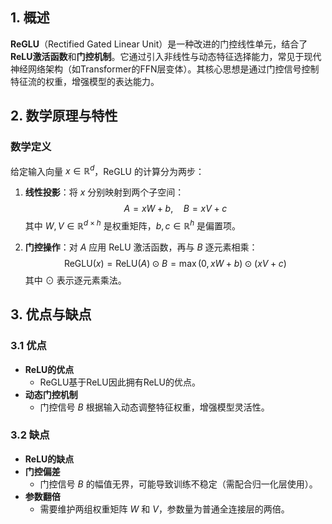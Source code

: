 ## 1. 概述

**ReGLU**（Rectified Gated Linear Unit）是一种改进的门控线性单元，结合了**ReLU激活函数**和**门控机制**。它通过引入非线性与动态特征选择能力，常见于现代神经网络架构（如Transformer的FFN层变体）。其核心思想是通过门控信号控制特征流的权重，增强模型的表达能力。

## 2. 数学原理与特性

### 数学定义

给定输入向量 $x \in \mathbb{R}^d$，ReGLU 的计算分为两步：

1. **线性投影**：将 $x$ 分别映射到两个子空间：
$$
A = xW + b, \quad B = xV + c
$$
   其中 $W, V \in \mathbb{R}^{d \times h}$ 是权重矩阵，$b, c \in \mathbb{R}^h$ 是偏置项。
   
2. **门控操作**：对 $A$ 应用 ReLU 激活函数，再与 $B$ 逐元素相乘：
$$
\text{ReGLU}(x) = \text{ReLU}(A) \odot B = \max(0, xW + b) \odot (xV + c)
$$
   其中 $\odot$ 表示逐元素乘法。

## 3. 优点与缺点

### 3.1 优点

- **ReLU的优点**
	- ReGLU基于ReLU因此拥有ReLU的优点。
- **动态门控机制**
	- 门控信号 $B$ 根据输入动态调整特征权重，增强模型灵活性。

### 3.2 缺点

- **ReLU的缺点**
- **门控偏差**
	- 门控信号 $B$ 的幅值无界，可能导致训练不稳定（需配合归一化层使用）。
- **参数翻倍**
	- 需要维护两组权重矩阵 $W$ 和 $V$，参数量为普通全连接层的两倍。
